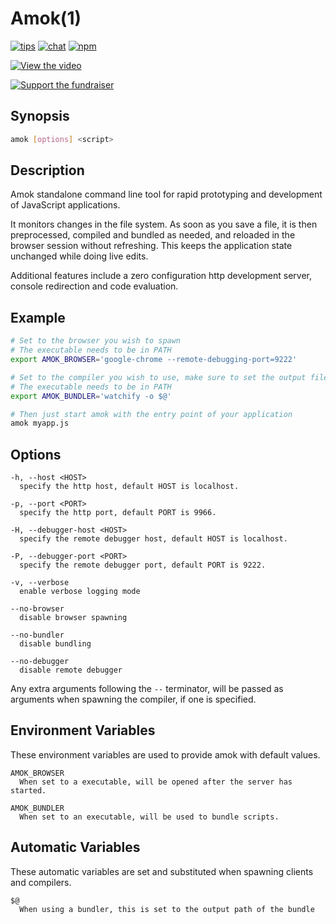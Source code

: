 # Amok(1)
[![tips](https://img.shields.io/gratipay/caspervonb.svg?style=flat-square)](https://gratipay.com/caspervonb/)
[![chat](https://img.shields.io/badge/gitter-join%20chat-green.svg?style=flat-square)](https://gitter.im/caspervonb/amok)
[![npm](https://img.shields.io/npm/v/amok.svg?style=flat-square)](https://www.npmjs.org/package/amok)

[![View the video](https://cloud.githubusercontent.com/assets/157787/6780089/1ed197f0-d19d-11e4-858a-2e14b90096b8.png)](https://www.youtube.com/watch?v=xHXqyfkct2w)

[![Support the fundraiser](https://cloud.githubusercontent.com/assets/157787/6764979/c806eed4-d007-11e4-93fc-b1c5f1a222fb.png)](https://www.bountysource.com/fundraisers/682-amok-live-editing-javascript)

## Synopsis
```sh
amok [options] <script>
```

## Description
Amok standalone command line tool for rapid prototyping and development of JavaScript applications.

It monitors changes in the file system. As soon as you save a file, it is then preprocessed, compiled and bundled as needed, and reloaded in the browser session without refreshing. This keeps the application state unchanged while doing live edits.

Additional features include a zero configuration http development server, console redirection and code evaluation.

## Example

```sh
# Set to the browser you wish to spawn
# The executable needs to be in PATH
export AMOK_BROWSER='google-chrome --remote-debugging-port=9222'

# Set to the compiler you wish to use, make sure to set the output file
# The executable needs to be in PATH
export AMOK_BUNDLER='watchify -o $@'

# Then just start amok with the entry point of your application
amok myapp.js
```

## Options
```
-h, --host <HOST>
  specify the http host, default HOST is localhost.

-p, --port <PORT>
  specify the http port, default PORT is 9966.

-H, --debugger-host <HOST>
  specify the remote debugger host, default HOST is localhost.

-P, --debugger-port <PORT>
  specify the remote debugger port, default PORT is 9222.

-v, --verbose
  enable verbose logging mode

--no-browser
  disable browser spawning

--no-bundler
  disable bundling

--no-debugger
  disable remote debugger
```

Any extra arguments following the `--` terminator, will be passed as arguments when spawning the compiler, if one is specified.

## Environment Variables
These environment variables are used to provide amok with default values.

```
AMOK_BROWSER
  When set to a executable, will be opened after the server has started.

AMOK_BUNDLER
  When set to an executable, will be used to bundle scripts.
```

## Automatic Variables
These automatic variables are set and substituted when spawning clients and compilers.

```
$@
  When using a bundler, this is set to the output path of the bundle
```

